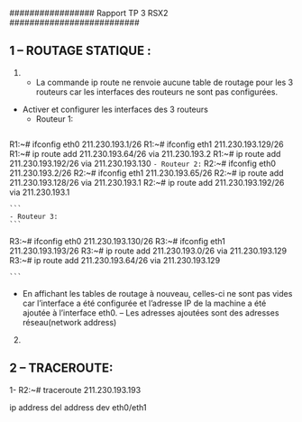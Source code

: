 ################# Rapport TP 3 RSX2 ##########################


1 – ROUTAGE STATIQUE :
----------------------

1) - La commande ip route ne renvoie aucune table de routage pour les 3 routeurs car les interfaces des routeurs ne sont pas configurées.
  - Activer et configurer les interfaces des 3 routeurs
    - Routeur 1:
    ```
R1:~# ifconfig eth0 211.230.193.1/26
R1:~# ifconfig eth1 211.230.193.129/26
R1:~# ip route add 211.230.193.64/26 via 211.230.193.2
R1:~# ip route add 211.230.193.192/26 via 211.230.193.130
    ```
    - Routeur 2:
    ```
R2:~# ifconfig eth0 211.230.193.2/26
R2:~# ifconfig eth1 211.230.193.65/26
R2:~# ip route add 211.230.193.128/26 via 211.230.193.1
R2:~# ip route add 211.230.193.192/26 via 211.230.193.1

    ```
    - Routeur 3:
    ```
R3:~# ifconfig eth0 211.230.193.130/26
R3:~# ifconfig eth1 211.230.193.193/26
R3:~# ip route add 211.230.193.0/26 via 211.230.193.129
R3:~# ip route add 211.230.193.64/26 via 211.230.193.129

    ```
- En affichant les tables de routage à nouveau, celles-ci ne sont pas vides car l’interface a été configurée et l’adresse IP de la machine a été ajoutée à l’interface eth0.
– Les adresses ajoutées sont des adresses réseau(network address)

2)




2 – TRACEROUTE:
---------------
1- R2:~# traceroute 211.230.193.193



ip address del address dev eth0/eth1
